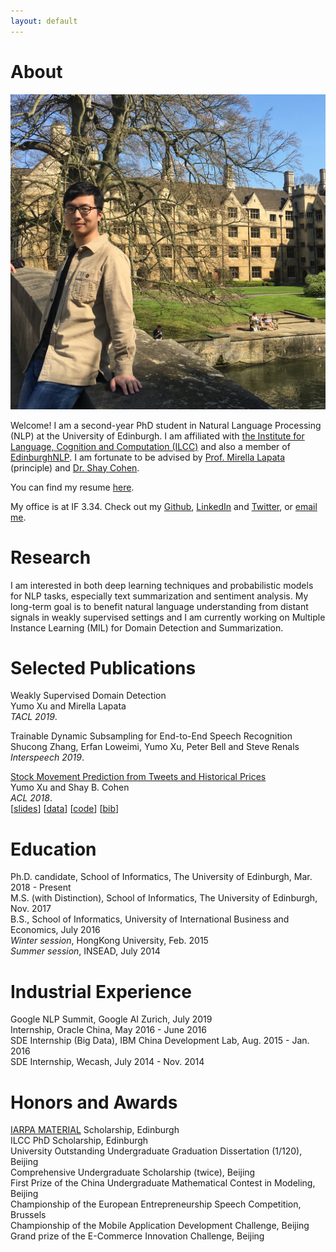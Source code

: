 ```yaml
---
layout: default
---
```


# About

<img class="profile-picture" src="photo.jpg">

Welcome! I am a second-year PhD student in Natural Language Processing (NLP) at the University of Edinburgh. I am affiliated with [the Institute for Language, Cognition and Computation (ILCC)](http://web.inf.ed.ac.uk/ilcc) and also a member of [EdinburghNLP](http://edinburghnlp.inf.ed.ac.uk/). I am fortunate to be advised by [Prof. Mirella Lapata](http://homepages.inf.ed.ac.uk/mlap/) (principle) and [Dr. Shay Cohen](http://homepages.inf.ed.ac.uk/scohen/).

You can find my resume [here](<https://yumoxu.github.io/resume.pdf>). 

My office is at IF 3.34.   Check out my [Github](https://github.com/yumoxu), [LinkedIn](https://www.linkedin.com/in/yumo-xu-aa81aba5) and [Twitter](https://twitter.com/yumo_xu), or [email me](mailto:yumo.xu@ed.ac.uk).  

# Research

I am interested in both deep learning techniques and probabilistic models for NLP tasks, especially text summarization and sentiment analysis. My long-term goal is to benefit natural language understanding from distant signals in weakly supervised settings and I am currently working on Multiple Instance Learning (MIL) for Domain Detection and Summarization.

# Selected Publications
Weakly Supervised Domain Detection  
Yumo Xu and Mirella Lapata  
*TACL 2019*. 

Trainable Dynamic Subsampling for End-to-End Speech Recognition  
Shucong Zhang, Erfan Loweimi, Yumo Xu, Peter Bell and Steve Renals  
*Interspeech 2019*. 

[Stock Movement Prediction from Tweets and Historical Prices](http://aclweb.org/anthology/P18-1183)  
Yumo Xu and Shay B. Cohen  
*ACL 2018*.  
\[[slides](res/stocknet_slides.pdf)\] \[[data](https://github.com/yumoxu/stocknet-dataset)\] \[[code](https://github.com/yumoxu/stocknet-code)\] [[bib](https://aclanthology.info/papers/P18-1183/p18-1183.bib)]

# Education

Ph.D. candidate, School of Informatics, The University of Edinburgh, Mar. 2018 - Present  
M.S. (with Distinction), School of Informatics, The University of Edinburgh, Nov. 2017  
B.S., School of Informatics, University of International Business and Economics, July 2016  
*Winter session*, HongKong University, Feb. 2015  
*Summer session*, INSEAD, July 2014  

# Industrial Experience

Google NLP Summit, Google AI Zurich, July 2019  
Internship, Oracle China, May 2016 - June 2016  
SDE Internship (Big Data), IBM China Development Lab, Aug. 2015 - Jan. 2016  
SDE Internship, Wecash, July 2014 - Nov. 2014

# Honors and Awards

 [IARPA MATERIAL](https://www.iarpa.gov/index.php/research-programs/material) Scholarship, Edinburgh  
ILCC PhD Scholarship, Edinburgh   
University Outstanding Undergraduate Graduation Dissertation (1/120), Beijing  
Comprehensive Undergraduate Scholarship (twice), Beijing  
First Prize of the China Undergraduate Mathematical Contest in Modeling, Beijing  
Championship of the European Entrepreneurship Speech Competition, Brussels  
Championship of the Mobile Application Development Challenge, Beijing  
Grand prize of the E-Commerce Innovation Challenge, Beijing  

&nbsp;&nbsp;
&nbsp;&nbsp;
&nbsp;&nbsp;
